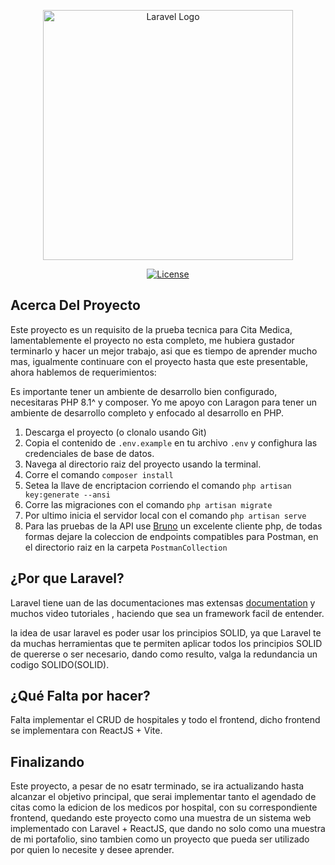 <p align="center"><a href="https://laravel.com" target="_blank"><img src="https://raw.githubusercontent.com/laravel/art/master/logo-lockup/5%20SVG/2%20CMYK/1%20Full%20Color/laravel-logolockup-cmyk-red.svg" width="400" alt="Laravel Logo"></a></p>

<p align="center">
<a href="https://packagist.org/packages/laravel/framework"><img src="https://img.shields.io/packagist/l/laravel/framework" alt="License"></a>
</p>

## Acerca Del Proyecto

Este proyecto es un requisito de la prueba tecnica para Cita Medica, lamentablemente el proyecto no esta completo, me hubiera gustador terminarlo y hacer un mejor trabajo, asi que es tiempo de aprender mucho mas, igualmente continuare con el proyecto hasta que este presentable, ahora hablemos de requerimientos:

Es importante tener un ambiente de desarrollo bien configurado, necesitaras PHP 8.1^ y composer. Yo me apoyo con Laragon para tener un ambiente de desarrollo completo y enfocado al desarrollo en PHP.

1. Descarga el proyecto (o clonalo usando Git)
2. Copia el contenido de `.env.example` en tu archivo `.env` y confighura las credenciales de base de datos.
3. Navega al directorio raiz del proyecto usando la terminal.
4. Corre el comando `composer install`
5. Setea la llave de encriptacion corriendo el comando `php artisan key:generate --ansi`
6. Corre las migraciones con el comando `php artisan migrate`
7. Por ultimo inicia el servidor local con el comando `php artisan serve`
8. Para las pruebas de la API use [Bruno](https://www.usebruno.com/) un excelente cliente php, de todas formas dejare la coleccion de endpoints compatibles para Postman, en el directorio raiz en la carpeta `PostmanCollection`

## ¿Por que Laravel?

Laravel tiene uan de las documentaciones mas extensas [documentation](https://laravel.com/docs) y muchos video tutoriales , haciendo que sea un framework facil de entender.

la idea de usar laravel es poder usar los principios SOLID, ya que Laravel te da muchas herramientas que te permiten aplicar todos los principios SOLID de quererse o ser necesario, dando como resulto, valga la redundancia un codigo SOLIDO(SOLID).

## ¿Qué Falta por hacer?
Falta implementar el CRUD de hospitales y todo el frontend, dicho frontend se implementara con ReactJS + Vite.

## Finalizando
Este proyecto, a pesar de no esatr terminado, se ira actualizando hasta alcanzar el objetivo principal, que serai implementar tanto el agendado de citas como la edicion de los medicos por hospital, con su correspondiente frontend, quedando este proyecto como una muestra de un sistema web implementado con Laravel + ReactJS, que dando no solo como una muestra de mi portafolio, sino tambien como un proyecto que pueda ser utilizado por quien lo necesite y desee aprender.
